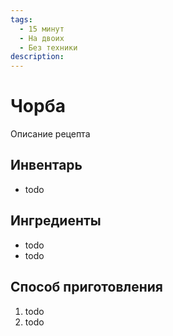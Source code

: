 ```yaml
---
tags:
  - 15 минут
  - На двоих
  - Без техники
description:
---
```

# Чорба

Описание рецепта

## Инвентарь

- todo

## Ингредиенты

- todo
- todo

## Способ приготовления

1. todo
1. todo